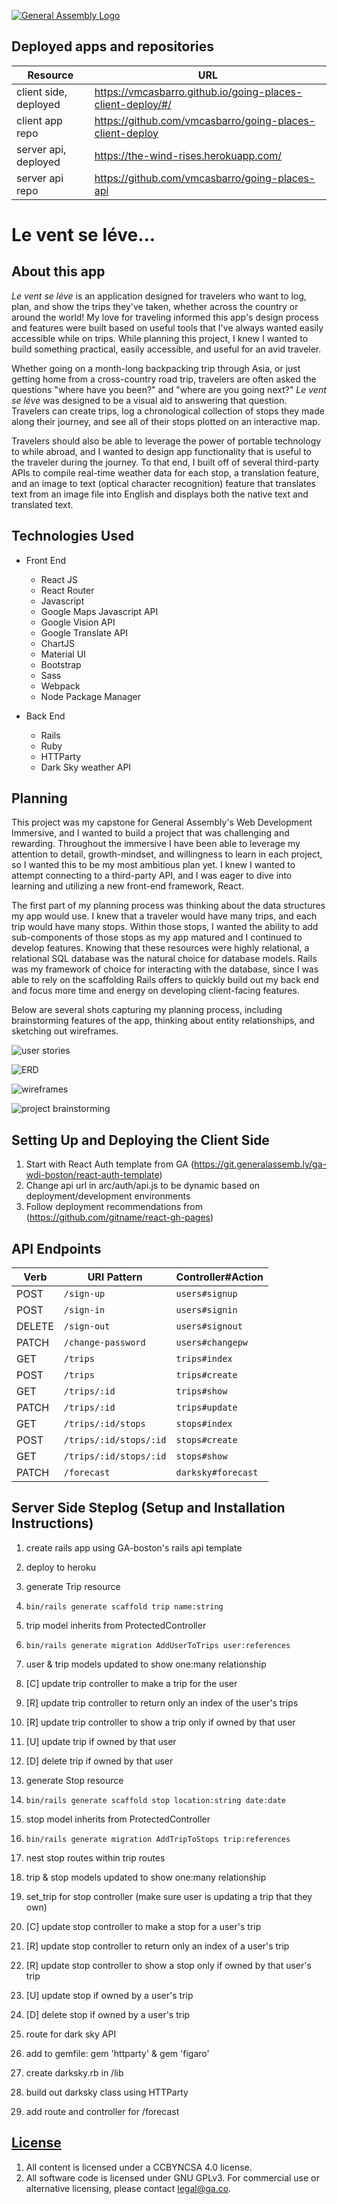 [![General Assembly Logo](https://camo.githubusercontent.com/1a91b05b8f4d44b5bbfb83abac2b0996d8e26c92/687474703a2f2f692e696d6775722e636f6d2f6b6538555354712e706e67)](https://generalassemb.ly/education/web-development-immersive)

## Deployed apps and repositories
| Resource   | URL            |
|------------|----------------|
| client side, deployed    | https://vmcasbarro.github.io/going-places-client-deploy/#/             |
| client app repo   | https://github.com/vmcasbarro/going-places-client-deploy             |
| server api, deployed | https://the-wind-rises.herokuapp.com/            |
| server api repo  | https://github.com/vmcasbarro/going-places-api     |



<h1>Le vent se léve...</h1>
<h2>About this app</h2>
<em>Le vent se léve</em> is an application designed for travelers who want to log, plan, and show the trips they've taken, whether across the country or around the world! My love for traveling informed this app's design process and features were built based on useful tools that I've always wanted easily accessible while on trips. While planning this project, I knew I wanted to build something practical, easily accessible, and useful for an avid traveler.

Whether going on a month-long backpacking trip through Asia, or just getting home from a cross-country road trip, travelers are often asked the questions "where have you been?" and "where are you going next?" <em>Le vent se léve</em> was designed to be a visual aid to answering that question. Travelers can create trips, log a chronological collection of stops they made along their journey, and see all of their stops plotted on an interactive map.

Travelers should also be able to leverage the power of portable technology to while abroad, and I wanted to design app functionality that is useful to the traveler during the journey. To that end, I built off of several third-party APIs to compile real-time weather data for each stop, a translation feature, and an image to text (optical character recognition) feature that translates text from an image file into English and displays both the native text and translated text.

## Technologies Used
- Front End
  - React JS
  - React Router
  - Javascript
  - Google Maps Javascript API
  - Google Vision API
  - Google Translate API
  - ChartJS
  - Material UI
  - Bootstrap
  - Sass
  - Webpack
  - Node Package Manager

- Back End
  - Rails
  - Ruby
  - HTTParty
  - Dark Sky weather API




## Planning
This project was my capstone for General Assembly's Web Development Immersive, and I wanted to build a project that was challenging and rewarding. Throughout the immersive I have been able to leverage my attention to detail, growth-mindset, and willingness to learn in each project, so I wanted this to be my most ambitious plan yet. I knew I wanted to attempt connecting to a third-party API, and I was eager to dive into learning and utilizing a new front-end framework, React.

The first part of my planning process was thinking about the data structures my app would use. I knew that a traveler would have many trips, and each trip would have many stops. Within those stops, I wanted the ability to add sub-components of those stops as my app matured and I continued to develop features. Knowing that these resources were highly relational, a relational SQL database was the natural choice for database models. Rails was my framework of choice for interacting with the database, since I was able to rely on the scaffolding Rails offers to quickly build out my back end and focus more time and energy on developing client-facing features.

Below are several shots capturing my planning process, including brainstorming features of the app, thinking about entity relationships, and sketching out wireframes.

![user stories](https://i.imgur.com/cTlc0MJ.jpg "User stories")

![ERD](https://i.imgur.com/Oe7FdWZ.jpg "entity relationships")

![wireframes](https://i.imgur.com/CJtyaqf.jpg "wireframe brainstorming")

![project brainstorming](https://i.imgur.com/VlLKlhz.jpg")


## Setting Up and Deploying the Client Side
1. Start with React Auth template from GA (https://git.generalassemb.ly/ga-wdi-boston/react-auth-template)
2. Change api url in arc/auth/api.js to be dynamic based on deployment/development environments
3. Follow deployment recommendations from (https://github.com/gitname/react-gh-pages)

## API Endpoints
| Verb   | URI Pattern            | Controller#Action |
|--------|------------------------|-------------------|
| POST   | `/sign-up`             | `users#signup`    |
| POST   | `/sign-in`             | `users#signin`    |
| DELETE | `/sign-out`            | `users#signout`   |
| PATCH  | `/change-password`     | `users#changepw`  |
| GET    | `/trips`               | `trips#index`     |
| POST   | `/trips`               | `trips#create`    |
| GET    | `/trips/:id`           | `trips#show`      |
| PATCH  | `/trips/:id`           | `trips#update`    |
| GET    | `/trips/:id/stops`     | `stops#index`     |
| POST   | `/trips/:id/stops/:id`               | `stops#create`    |
| GET    | `/trips/:id/stops/:id`           | `stops#show`      |
|PATCH   | `/forecast`  | `darksky#forecast`   |

## Server Side Steplog (Setup and Installation Instructions)
1. create rails app using GA-boston's rails api template
2. deploy to heroku
3. generate Trip resource
  1. `bin/rails generate scaffold trip name:string`
  2. trip model inherits from ProtectedController
  3. `bin/rails generate migration AddUserToTrips user:references`
  4. user & trip models updated to show one:many relationship
  5. [C] update trip controller to make a trip for the user
  6. [R] update trip controller to return only an index of the user's trips
  7. [R] update trip controller to show a trip only if owned by that user
  8. [U] update trip if owned by that user
  9. [D] delete trip if owned by that user
4. generate Stop resource
  1. `bin/rails generate scaffold stop location:string date:date`
  2. stop model inherits from ProtectedController
  3. `bin/rails generate migration AddTripToStops trip:references`
  4. nest stop routes within trip routes
  5. trip & stop models updated to show one:many relationship
  6. set_trip for stop controller (make sure user is updating a trip that they own)
  7. [C] update stop controller to make a stop for a user's trip
  8. [R] update stop controller to return only an index of a user's trip
  9. [R] update stop controller to show a stop only if owned by that user's trip
  10. [U] update stop if owned by a user's trip
  11. [D] delete stop if owned by a user's trip

5. route for dark sky API
  1. add to gemfile: gem 'httparty' & gem 'figaro'
  2. create darksky.rb in /lib
  3. build out darksky class using HTTParty
  4. add route and controller for /forecast



## [License](LICENSE)

1.  All content is licensed under a CC­BY­NC­SA 4.0 license.
1.  All software code is licensed under GNU GPLv3. For commercial use or
    alternative licensing, please contact legal@ga.co.
